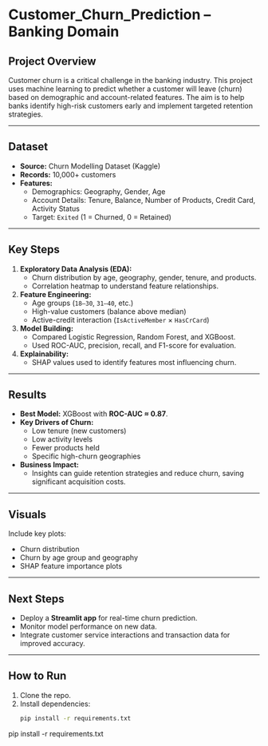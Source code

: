 # **Customer_Churn_Prediction – Banking Domain**

## **Project Overview**
Customer churn is a critical challenge in the banking industry. This project uses machine learning to predict whether a customer will leave (churn) based on demographic and account-related features. The aim is to help banks identify high-risk customers early and implement targeted retention strategies.

---

## **Dataset**
- **Source:** Churn Modelling Dataset (Kaggle)
- **Records:** 10,000+ customers
- **Features:**
  - Demographics: Geography, Gender, Age
  - Account Details: Tenure, Balance, Number of Products, Credit Card, Activity Status
  - Target: `Exited` (1 = Churned, 0 = Retained)

---

## **Key Steps**
1. **Exploratory Data Analysis (EDA):**
   - Churn distribution by age, geography, gender, tenure, and products.
   - Correlation heatmap to understand feature relationships.
2. **Feature Engineering:**
   - Age groups (`18–30`, `31–40`, etc.)
   - High-value customers (balance above median)
   - Active-credit interaction (`IsActiveMember` × `HasCrCard`)
3. **Model Building:**
   - Compared Logistic Regression, Random Forest, and XGBoost.
   - Used ROC-AUC, precision, recall, and F1-score for evaluation.
4. **Explainability:**
   - SHAP values used to identify features most influencing churn.

---

## **Results**
- **Best Model:** XGBoost with **ROC-AUC ≈ 0.87**.
- **Key Drivers of Churn:**
  - Low tenure (new customers)
  - Low activity levels
  - Fewer products held
  - Specific high-churn geographies
- **Business Impact:**
  - Insights can guide retention strategies and reduce churn, saving significant acquisition costs.

---

## **Visuals**
Include key plots:
- Churn distribution  
- Churn by age group and geography  
- SHAP feature importance plots  

---

## **Next Steps**
- Deploy a **Streamlit app** for real-time churn prediction.
- Monitor model performance on new data.
- Integrate customer service interactions and transaction data for improved accuracy.

---

## **How to Run**
1. Clone the repo.
2. Install dependencies:  
   ```bash
   pip install -r requirements.txt
pip install -r requirements.txt

